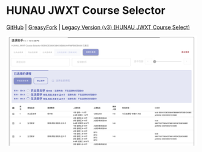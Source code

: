 # HUNAU JWXT Course Selector

[GitHub](https://github.com/lcandy2/user.js) | [GreasyFork](https://greasyfork.org/scripts/483941) | [Legacy Version (v3) (HUNAU JWXT Course Select)](https://github.com/lcandy2/user.js/raw/main/websites/hunau.edu.cn/hunau-jwxt-course-selector/hunau-jwxt-course-select.user.js)

![main_v4.png](./main_v4.png)
